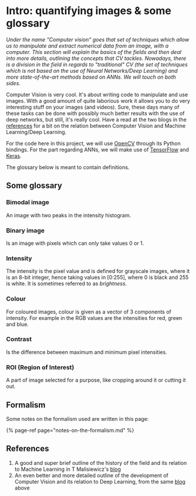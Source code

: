 # Intro: quantifying images & some glossary

_Under the name "Computer vision" goes that set of techniques which allow us to manipulate and extract numerical data from an image, with a computer. This  section will explain the basics of the fields and then deal into more details, outlining the concepts that CV tackles. Nowadays, there is a division in the field in regards to "traditional" CV \(the set of techniques which is not based on the use of Neural Networks/Deep Learning\) and more state-of-the-art methods based on ANNs. We will touch on both sides._

Computer Vision is very cool. It's about writing code to manipulate and use images. With a good amount of quite laborious work it allows you to do very interesting stuff on your images \(and videos\). Sure, these days many of these tasks can be done with possibly much better results with the use of deep networks, but still, it's really cool. Have a read at the two blogs in the [references](./#references) for a bit on the relation between Computer Vision and Machine Learning/Deep Learning.

For the code here in this project, we will use [OpenCV](http://docs.opencv.org/3.2.0/) through its Python bindings. For the part regarding ANNs, we will make use of [TensorFlow](https://www.tensorflow.org/) and [Keras](https://keras.io/).

The glossary below is meant to contain definitions.

## Some glossary

### Bimodal image

An image with two peaks in the intensity histogram.

### Binary image

Is an image with pixels which can only take values 0 or 1.

### Intensity

The intensity is the pixel value and is defined for grayscale images, where it is an 8-bit integer, hence taking values in \[0:255\], where 0 is black and 255 is white. It is sometimes referred to as _brightness_.

### Colour

For coloured images, colour is given as a vector of 3 components of intensity. For example in the RGB values are the intensities for red, green and blue.

### Contrast

Is the difference between maximum and minimum pixel intensities.

### ROI \(Region of Interest\)

A part of image selected for a purpose, like cropping around it or cutting it out.

## Formalism

Some notes on the formalism used are written in this page:

{% page-ref page="notes-on-the-formalism.md" %}

## References

1.  A good and super brief outline of the history of the field and its relation to Machine Learning in T Malisiewicz's [blog](http://www.computervisionblog.com/2015/03/deep-learning-vs-machine-learning-vs.html)
2.  An even better and more detailed outline of the development of Computer Vision and its relation to Deep Learning, from the same [blog](http://www.computervisionblog.com/2015/01/from-feature-descriptors-to-deep.html) above

